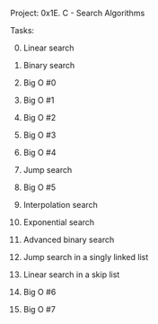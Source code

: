 Project: 0x1E. C - Search Algorithms

Tasks:

0. Linear search

1. Binary search

2. Big O #0

3. Big O #1

4. Big O #2

5. Big O #3

6. Big O #4

7. Jump search

8. Big O #5

9. Interpolation search

10. Exponential search

11. Advanced binary search

12. Jump search in a singly linked list

13. Linear search in a skip list

14. Big O #6

15. Big O #7
